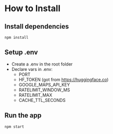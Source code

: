 # How to Install

## Install dependencies
`npm install`

## Setup .env
- Create a .env in the root folder
- Declare vars in .env:
    - PORT
    - HF_TOKEN (got from https://huggingface.co)
    - GOOGLE_MAPS_API_KEY
    - RATELIMIT_WINDOW_MS
    - RATELIMIT_MAX
    - CACHE_TTL_SECONDS

## Run the app
`npm start`